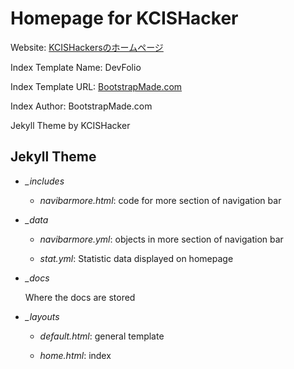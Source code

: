 # Homepage for KCISHacker

Website: [KCISHackersのホームページ](https://kcishacker.github.io)

Index Template Name: DevFolio

Index Template URL: [BootstrapMade.com](https://bootstrapmade.com/devfolio-bootstrap-portfolio-html-template/)

Index Author: BootstrapMade.com

Jekyll Theme by KCISHacker



## Jekyll Theme

- *_includes*
  
  - *navibarmore.html*: code for more section of navigation bar

- *_data*
  
  - *navibarmore.yml*: objects in more section of navigation bar

  - *stat.yml*: Statistic data displayed on homepage

- *_docs*
  
  Where the docs are stored

- *_layouts*
  
  - *default.html*: general template
  
  - *home.html*: index
